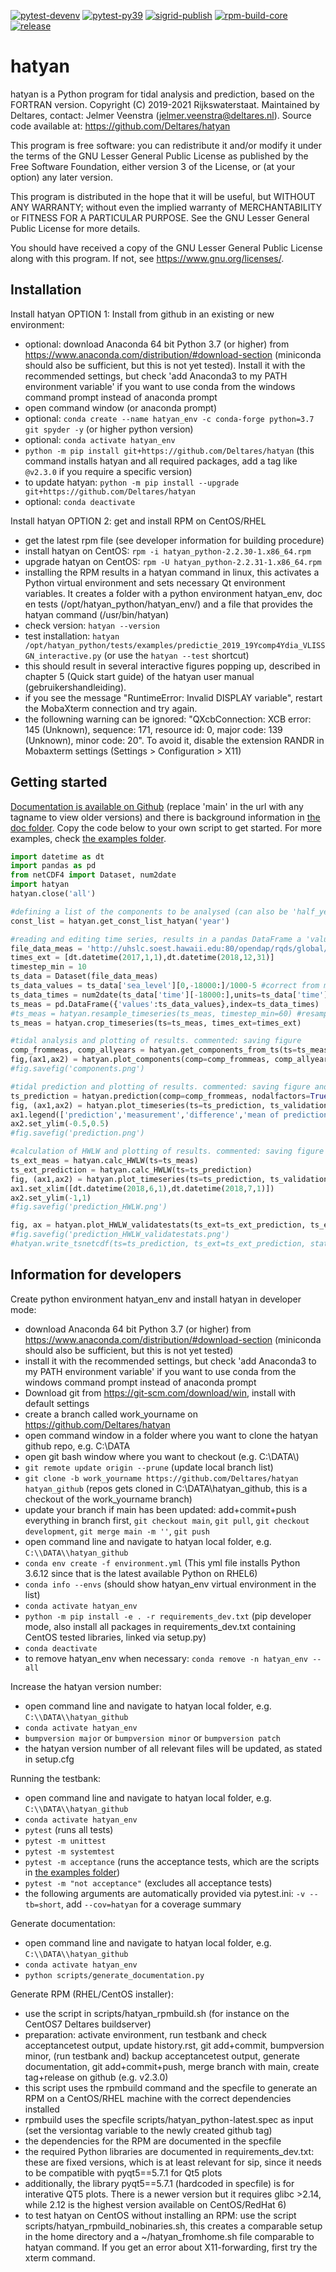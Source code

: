 [![pytest-devenv](https://github.com/Deltares/hatyan/actions/workflows/pytest-devenv.yml/badge.svg?branch=main)](https://github.com/Deltares/hatyan/actions/workflows/pytest-devenv.yml)
[![pytest-py39](https://github.com/Deltares/hatyan/actions/workflows/pytest-py39.yml/badge.svg?branch=main)](https://github.com/Deltares/hatyan/actions/workflows/pytest-py39.yml)
[![sigrid-publish](https://github.com/Deltares/hatyan/actions/workflows/sigrid-publish.yml/badge.svg?branch=main)](https://github.com/Deltares/hatyan/actions/workflows/sigrid-publish.yml)
[![rpm-build-core](https://github.com/Deltares/hatyan/actions/workflows/rpm-build-core.yml/badge.svg?event=release)](https://github.com/Deltares/hatyan/actions/workflows/rpm-build-core.yml)
[![release](https://github.com/Deltares/hatyan/actions/workflows/release.yml/badge.svg?event=release)](https://github.com/Deltares/hatyan/actions/workflows/release.yml)

# hatyan

hatyan is a Python program for tidal analysis and prediction, based on the FORTRAN version. 
Copyright (C) 2019-2021 Rijkswaterstaat.  Maintained by Deltares, contact: Jelmer Veenstra (jelmer.veenstra@deltares.nl). 
Source code available at: https://github.com/Deltares/hatyan

This program is free software: you can redistribute it and/or modify
it under the terms of the GNU Lesser General Public License as published by
the Free Software Foundation, either version 3 of the License, or
(at your option) any later version.

This program is distributed in the hope that it will be useful,
but WITHOUT ANY WARRANTY; without even the implied warranty of
MERCHANTABILITY or FITNESS FOR A PARTICULAR PURPOSE.  See the
GNU Lesser General Public License for more details.

You should have received a copy of the GNU Lesser General Public License
along with this program.  If not, see <https://www.gnu.org/licenses/>.


Installation
--------

Install hatyan OPTION 1: Install from github in an existing or new environment:

- optional: download Anaconda 64 bit Python 3.7 (or higher) from https://www.anaconda.com/distribution/#download-section (miniconda should also be sufficient, but this is not yet tested). Install it with the recommended settings, but check 'add Anaconda3 to my PATH environment variable' if you want to use conda from the windows command prompt instead of anaconda prompt
- open command window (or anaconda prompt)
- optional: ``conda create --name hatyan_env -c conda-forge python=3.7 git spyder -y`` (or higher python version)
- optional: ``conda activate hatyan_env``
- ``python -m pip install git+https://github.com/Deltares/hatyan`` (this command installs hatyan and all required packages, add a tag like ``@v2.3.0`` if you require a specific version)
- to update hatyan: ``python -m pip install --upgrade git+https://github.com/Deltares/hatyan``
- optional: ``conda deactivate``

Install hatyan OPTION 2: get and install RPM on CentOS/RHEL

- get the latest rpm file (see developer information for building procedure)
- install hatyan on CentOS: ``rpm -i hatyan_python-2.2.30-1.x86_64.rpm``
- upgrade hatyan on CentOS: ``rpm -U hatyan_python-2.2.31-1.x86_64.rpm``
- installing the RPM results in a hatyan command in linux, this activates a Python virtual environment and sets necessary Qt environment variables. It creates a folder with a python environment hatyan_env, doc en tests (/opt/hatyan_python/hatyan_env/) and a file that provides the hatyan command (/usr/bin/hatyan)
- check version: ``hatyan --version``
- test installation: ``hatyan /opt/hatyan_python/tests/examples/predictie_2019_19Ycomp4Ydia_VLISSGN_interactive.py`` (or use the ``hatyan --test`` shortcut)
- this should result in several interactive figures popping up, described in chapter 5 (Quick start guide) of the hatyan user manual (gebruikershandleiding).
- if you see the message "RuntimeError: Invalid DISPLAY variable", restart the MobaXterm connection and try again.
- the followning warning can be ignored: "QXcbConnection: XCB error: 145 (Unknown), sequence: 171, resource id: 0, major code: 139 (Unknown), minor code: 20". To avoid it, disable the extension RANDR in Mobaxterm settings (Settings > Configuration > X11)


Getting started
--------

[Documentation is available on Github](https://htmlpreview.github.io/?https://github.com/Deltares/hatyan/blob/main/docs/hatyan/index.html) (replace 'main' in the url with any tagname to view older versions) and there is background information in [the doc folder](https://github.com/Deltares/hatyan/tree/main/doc). Copy the code below to your own script to get started. For more examples, check [the examples folder](https://github.com/Deltares/hatyan/tree/main/tests/examples).

```python
import datetime as dt
import pandas as pd
from netCDF4 import Dataset, num2date
import hatyan
hatyan.close('all')

#defining a list of the components to be analysed (can also be 'half_year' and others, 'year' contains 94 components and the mean H0)
const_list = hatyan.get_const_list_hatyan('year')

#reading and editing time series, results in a pandas DataFrame a 'values' column (water level in meters) and a pd.DatetimeIndex as index (timestamps as datetime.datetime)
file_data_meas = 'http://uhslc.soest.hawaii.edu:80/opendap/rqds/global/hourly/h825a.nc' #Cuxhaven dataset from UHSLC database #os.path.join(r'n:\\Deltabox\\Bulletin\\veenstra\\VLISSGN_waterlevel_20101201_20140101.noos')
times_ext = [dt.datetime(2017,1,1),dt.datetime(2018,12,31)]
timestep_min = 10
ts_data = Dataset(file_data_meas)
ts_data_values = ts_data['sea_level'][0,-18000:]/1000-5 #correct from mm to meters and for 5m offset
ts_data_times = num2date(ts_data['time'][-18000:],units=ts_data['time'].units, only_use_cftime_datetimes=False)
ts_meas = pd.DataFrame({'values':ts_data_values},index=ts_data_times)
#ts_meas = hatyan.resample_timeseries(ts_meas, timestep_min=60) #resampling only works well when timesteps are rounded to seconds
ts_meas = hatyan.crop_timeseries(ts=ts_meas, times_ext=times_ext)

#tidal analysis and plotting of results. commented: saving figure  
comp_frommeas, comp_allyears = hatyan.get_components_from_ts(ts=ts_meas, const_list=const_list, nodalfactors=True, return_allyears=True, fu_alltimes=True, analysis_peryear=True)
fig,(ax1,ax2) = hatyan.plot_components(comp=comp_frommeas, comp_allyears=comp_allyears)
#fig.savefig('components.png')

#tidal prediction and plotting of results. commented: saving figure and writing to netCDF
ts_prediction = hatyan.prediction(comp=comp_frommeas, nodalfactors=True, fu_alltimes=True, times_ext=times_ext, timestep_min=timestep_min)
fig, (ax1,ax2) = hatyan.plot_timeseries(ts=ts_prediction, ts_validation=ts_meas)
ax1.legend(['prediction','measurement','difference','mean of prediction'])
ax2.set_ylim(-0.5,0.5)
#fig.savefig('prediction.png')

#calculation of HWLW and plotting of results. commented: saving figure
ts_ext_meas = hatyan.calc_HWLW(ts=ts_meas)
ts_ext_prediction = hatyan.calc_HWLW(ts=ts_prediction)
fig, (ax1,ax2) = hatyan.plot_timeseries(ts=ts_prediction, ts_validation=ts_meas, ts_ext=ts_ext_prediction, ts_ext_validation=ts_ext_meas)
ax1.set_xlim([dt.datetime(2018,6,1),dt.datetime(2018,7,1)])
ax2.set_ylim(-1,1)
#fig.savefig('prediction_HWLW.png')

fig, ax = hatyan.plot_HWLW_validatestats(ts_ext=ts_ext_prediction, ts_ext_validation=ts_ext_meas)
#fig.savefig('prediction_HWLW_validatestats.png')
#hatyan.write_tsnetcdf(ts=ts_prediction, ts_ext=ts_ext_prediction, station='Cuxhaven', vertref='MSL', filename='prediction.nc')
```

Information for developers
--------

Create python environment hatyan_env and install hatyan in developer mode:

- download Anaconda 64 bit Python 3.7 (or higher) from https://www.anaconda.com/distribution/#download-section (miniconda should also be sufficient, but this is not yet tested)
- install it with the recommended settings, but check 'add Anaconda3 to my PATH environment variable' if you want to use conda from the windows command prompt instead of anaconda prompt
- Download git from https://git-scm.com/download/win, install with default settings
- create a branch called work_yourname on https://github.com/Deltares/hatyan
- open command window in a folder where you want to clone the hatyan github repo, e.g. C:\\DATA
- open git bash window where you want to checkout (e.g. C:\\DATA\\)
- ``git remote update origin --prune`` (update local branch list)
- ``git clone -b work_yourname https://github.com/Deltares/hatyan hatyan_github`` (repos gets cloned in C:\\DATA\\hatyan_github, this is a checkout of the work_yourname branch)
- update your branch if main has been updated: add+commit+push everything in branch first, ``git checkout main``, ``git pull``, ``git checkout development``, ``git merge main -m ''``, ``git push``
- open command line and navigate to hatyan local folder, e.g. ``C:\\DATA\\hatyan_github``
- ``conda env create -f environment.yml`` (This yml file installs Python 3.6.12 since that is the latest available Python on RHEL6)
- ``conda info --envs`` (should show hatyan_env virtual environment in the list)
- ``conda activate hatyan_env``
- ``python -m pip install -e . -r requirements_dev.txt`` (pip developer mode, also install all packages in requirements_dev.txt containing CentOS tested libraries, linked via setup.py)
- ``conda deactivate``
- to remove hatyan_env when necessary: ``conda remove -n hatyan_env --all``

Increase the hatyan version number:

- open command line and navigate to hatyan local folder, e.g. ``C:\\DATA\\hatyan_github``
- ``conda activate hatyan_env``
- ``bumpversion major`` or ``bumpversion minor`` or ``bumpversion patch``
- the hatyan version number of all relevant files will be updated, as stated in setup.cfg

Running the testbank:

- open command line and navigate to hatyan local folder, e.g. ``C:\\DATA\\hatyan_github``
- ``conda activate hatyan_env``
- ``pytest`` (runs all tests)
- ``pytest -m unittest``
- ``pytest -m systemtest``
- ``pytest -m acceptance`` (runs the acceptance tests, which are the scripts in [the examples folder](https://github.com/Deltares/hatyan/tree/main/tests/examples))
- ``pytest -m "not acceptance"`` (excludes all acceptance tests)
- the following arguments are automatically provided via pytest.ini: ``-v --tb=short``, add ``--cov=hatyan`` for a coverage summary

Generate documentation:

- open command line and navigate to hatyan local folder, e.g. ``C:\\DATA\\hatyan_github``
- ``conda activate hatyan_env``
- ``python scripts/generate_documentation.py``

Generate RPM (RHEL/CentOS installer):

- use the script in scripts/hatyan_rpmbuild.sh (for instance on the CentOS7 Deltares buildserver)
- preparation: activate environment, run testbank and check acceptancetest output, update history.rst, git add+commit, bumpversion minor, (run testbank and) backup acceptancetest output, generate documentation, git add+commit+push, merge branch with main, create tag+release on github (e.g. v2.3.0)
- this script uses the rpmbuild command and the specfile to generate an RPM on a CentOS/RHEL machine with the correct dependencies installed
- rpmbuild uses the specfile scripts/hatyan_python-latest.spec as input (set the versiontag variable to the newly created github tag)
- the dependencies for the RPM are documented in the specfile
- the required Python libraries are documented in requirements_dev.txt: these are fixed versions, which is at least relevant for sip, since it needs to be compatible with pyqt5==5.7.1 for Qt5 plots
- additionally, the library pyqt5==5.7.1 (hardcoded in specfile) is for interative QT5 plots. There is a newer version but it requires glibc >2.14, while 2.12 is the highest version available on CentOS/RedHat 6)
- to test hatyan on CentOS without installing an RPM: use the script scripts/hatyan_rpmbuild_nobinaries.sh, this creates a comparable setup in the home directory and a ~/hatyan_fromhome.sh file comparable to hatyan command. If you get an error about X11-forwarding, first try the xterm command.
